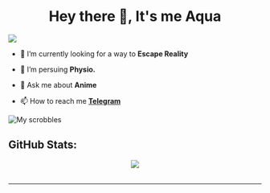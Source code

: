 <h1 align="center">Hey there 👋, It's me Aqua</h1>

[![](https://visitcount.itsvg.in/api?id=Burhanverse&icon=0&color=0)](https://visitcount.itsvg.in)
- 🔭 I’m currently looking for a way to **Escape Reality**

- 🌱 I’m persuing **Physio.**

- 💬 Ask me about **Anime**

- 📫 How to reach me [**Telegram**](https://burhanverse.t.me)

![My scrobbles](https://lastfm-cyan.vercel.app/api?user=AquaListens&count=4&width=500&bg_color=1A1B27)

## GitHub Stats:
<div align="center">
  <img src="https://github-readme-streak-stats.herokuapp.com/?user=Burhanverse&theme=tokyonight&hide_border=true">
</div><br/>

---

